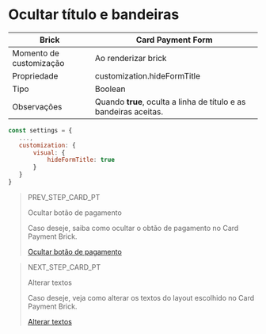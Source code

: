 # Ocultar título e bandeiras

| Brick | Card Payment Form |
|--- |--- |
| Momento de customização | Ao renderizar brick |
| Propriedade | customization.hideFormTitle |
| Tipo | Boolean |
| Observações | Quando **true**, oculta a linha de título e as bandeiras aceitas. |

```javascript
const settings = {
   ...,
   customization: {
       visual: {
           hideFormTitle: true
       }
   }
}
```

> PREV_STEP_CARD_PT
>
> Ocultar botão de pagamento
>
> Caso deseje, saiba como ocultar o obtão de pagamento no Card Payment Brick.
>
> [Ocultar botão de pagamento](/developers/pt/docs/checkout-bricks-beta/additional-customization/hide-payment-button)

> NEXT_STEP_CARD_PT
>
> Alterar textos
>
> Caso deseje, veja como alterar os textos do layout escolhido no Card Payment Brick.
>
> [Alterar textos](/developers/pt/docs/checkout-bricks-beta/additional-customization/modify-texts)